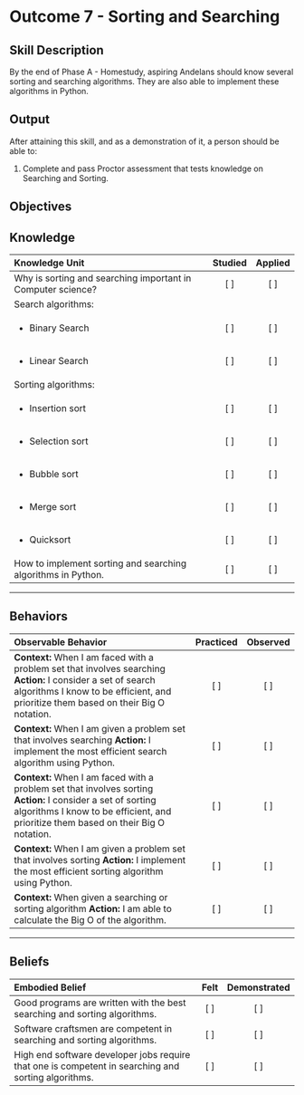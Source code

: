 # Outcome 7 - Sorting and Searching

**Skill Description**
----------
By the end of Phase A - Homestudy, aspiring Andelans should know several sorting and searching algorithms. They are also able to implement these algorithms in Python.


**Output**
----------
After attaining this skill, and as a demonstration of it, a person should be able to:

1. Complete and pass Proctor assessment that tests knowledge on Searching and Sorting.


**Objectives**
----------
## **Knowledge**


| Knowledge Unit   |      Studied      | Applied |
|:-------------|:------------------:|:--------:|
| Why is sorting and searching important in Computer science? | [ ] | [ ]  |
| Search algorithms: | | |
| <ul><li> Binary Search | [ ] | [ ]  |
| <ul><li> Linear Search    | [ ] | [ ]  |
| Sorting algorithms:     | | |
| <ul><li> Insertion sort   | [ ] | [ ]  |
| <ul><li> Selection sort     | [ ] | [ ]  |
| <ul><li> Bubble sort     | [ ] | [ ]  |
| <ul><li> Merge sort     | [ ] | [ ]  |
| <ul><li> Quicksort     | [ ] | [ ] |
| How to implement sorting and searching algorithms in Python.  | [ ] | [ ]  |



----------


## **Behaviors**


| Observable Behavior   |      Practiced      | Observed |
|:-------------|:------------------:|:--------:|
| **Context:** When I am faced with a problem set that involves searching **Action:** I consider a set of search algorithms I know to be efficient, and prioritize them based on their Big O notation. | [ ] | [ ]  |
| **Context:** When I am given a problem set that involves searching **Action:** I implement the most efficient search algorithm using Python. |   [ ]   |   [ ]  |
| **Context:** When I am faced with a problem set that involves sorting **Action:** I consider a set of sorting algorithms I know to be efficient, and prioritize them based on their Big O notation. |   [ ]   |   [ ]  |
| **Context:** When I am given a problem set that involves sorting **Action:** I implement the most efficient sorting algorithm using Python. |   [ ]   |   [ ]  |
| **Context:** When given a searching or sorting algorithm **Action:** I am able to calculate the Big O of the algorithm. |  [ ]   |   [ ]  |


----------


## **Beliefs**


| Embodied Belief   |      Felt      | Demonstrated |
|:-------------|:------------------:|:--------:|
| Good programs are written with the best searching and sorting algorithms. | [ ] | [ ]  |
| Software craftsmen are competent in searching and sorting algorithms. | [ ] | [ ]  |
| High end software developer jobs require that one is competent in searching and sorting algorithms. | [ ] | [ ]  |

